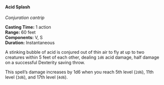 #### Acid Splash
<!-- TODO Check and tag this spell -->
<!-- markdownlint-disable-next-line no-emphasis-as-heading -->
_Conjuration cantrip_

**Casting Time:** 1 action \
**Range:** 60 feet \
**Components:** V, S \
**Duration:** Instantaneous

A stinking bubble of acid is conjured out of thin air to fly at up to two creatures within 5 feet of each other, dealing `1d6` acid damage, half damage on a successful Dexterity saving throw.

This spell’s damage increases by 1d6 when you reach 5th level (`2d6`), 11th level (`3d6`), and 17th level (`4d6`).
